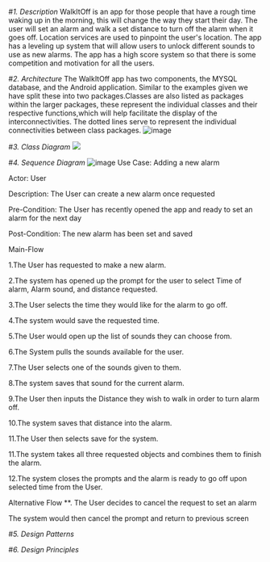 #*1. Description*
WalkItOff is an app for those people that have a rough time waking up in the morning, this will change the way they start their day. The user will set an alarm and walk a set distance to turn off the alarm when it goes off. Location services are used to pinpoint the user's location. The app has a leveling up system that will allow users to unlock different sounds to use as new alarms. The app has a high score system so that there is some competition and motivation for all the users.

#*2. Architecture*
The WalkItOff app has two components, the MYSQL database, and the Android application. Similar to the examples given we have split these into two packages.Classes are also listed as packages within the larger packages, these represent the individual classes and their respective functions,which will help facilitate the display of the interconnectivities. The dotted lines serve to represent the individual connectivities between class packages.
![image](https://user-images.githubusercontent.com/89943041/140659914-10eb7751-8315-4787-b803-9c48740a6f98.png)



#*3. Class Diagram*
![](https://github.com/aidenhalili/CS386-Project/blob/main/Class%20Screenshot.jpg)

#*4. Sequence Diagram*
![image](https://user-images.githubusercontent.com/89943041/140682137-ae790673-6836-4059-8668-85e5a67ed923.png)
Use Case:
Adding a new alarm

Actor:
User

Description:
The User can create a new alarm once requested

Pre-Condition:
The User has recently opened the app and ready to set an alarm for the next day

Post-Condition:
The new alarm has been set and saved

Main-Flow

1.The User has requested to make a new alarm.

2.The system has opened up the prompt for the user to select Time of alarm, Alarm sound, and distance requested.

3.The User selects the time they would like for the alarm to go off.

4.The system would save the requested time.

5.The User would open up the list of sounds they can choose from.

6.The System pulls the sounds available for the user.

7.The User selects one of the sounds given to them.

8.The system saves that sound for the current alarm.

9.The User then inputs the Distance they wish to walk in order to turn alarm off.

10.The system saves that distance into the alarm.

11.The User then selects save for the system.

11.The system takes all three requested objects and combines them to finish the alarm.

12.The system closes the prompts and the alarm is ready to go off upon selected time from the User.

Alternative Flow
**. The User decides to cancel the request to set an alarm

The system would then cancel the prompt and return to previous screen


#*5. Design Patterns*


#*6. Design Principles*
